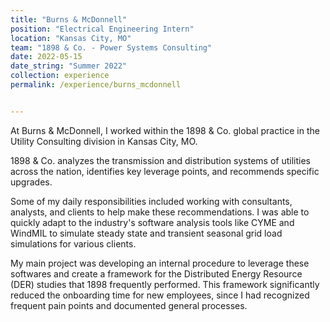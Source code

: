 ```yaml
---
title: "Burns & McDonnell"
position: "Electrical Engineering Intern"
location: "Kansas City, MO"
team: "1898 & Co. - Power Systems Consulting"
date: 2022-05-15
date_string: "Summer 2022"
collection: experience
permalink: /experience/burns_mcdonnell


---
```


At Burns & McDonnell, I worked within the 1898 & Co. global practice in the Utility Consulting division in Kansas City, MO.

1898 & Co. analyzes the transmission and distribution systems of utilities across the nation, identifies key leverage points, and recommends specific upgrades.

Some of my daily responsibilities included working with consultants, analysts, and clients to help make these recommendations. I was able to quickly adapt to the industry's software analysis tools like CYME and WindMIL to simulate steady state and transient seasonal grid load simulations for various clients.

My main project was developing an internal procedure to leverage these softwares and create a framework for the Distributed Energy Resource (DER) studies that 1898 frequently performed. This framework significantly reduced the onboarding time for new employees, since I had recognized frequent pain points and documented general processes.